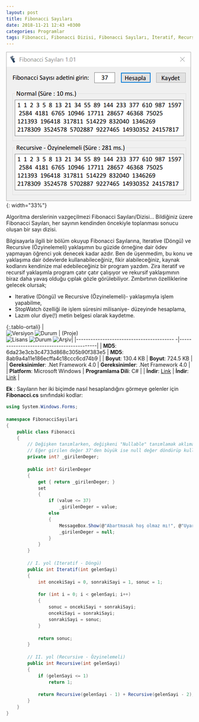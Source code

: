 ```yaml
---
layout: post
title: Fibonacci Sayıları
date: 2018-11-21 12:43 +0300
categories: Programlar
tags: Fibonacci, Fibonacci Dizisi, Fibonacci Sayıları, İteratif, Recursive
---
```

![fibonacci-sayilari](/images/programlar/fibonacci-sayilari.png){: width="33%"}

Algoritma derslerinin vazgeçilmezi Fibonacci Sayıları/Dizisi… Bildiğiniz üzere Fibonacci Sayıları, her sayının kendinden öncekiyle toplanması sonucu oluşan bir sayı dizisi.

Bilgisayarla ilgili bir bölüm okuyup Fibonacci Sayılarına, Iterative (Döngü) ve Recursive (Özyinelemeli) yaklaşımın bu güzide örneğine dair ödev yapmayan öğrenci yok denecek kadar azdır. Ben de üşenmedim, bu konu ve yaklaşıma dair ödevlerde kullanabileceğiniz, fikir alabileceğiniz, kaynak kodlarını kendinize mal edebileceğiniz bir program yazdım. Zira iteratif ve recursif yaklaşımla program çatır çatır çalışıyor ve rekursif yaklaşımının biraz daha yavaş olduğu çıplak gözle görülebiliyor. Zımbırtının özelliklerine gelecek olursak;

- Iterative (Döngü) ve Recursive (Özyinelemeli)- yaklaşımıyla işlem yapabilme,
- StopWatch özelliği ile işlem süresini milisaniye- düzeyinde hesaplama,
- Lazım olur diye(!) metin belgesi olarak kaydetme.

{:.tablo-ortali}
| <br>![Versiyon](https://img.shields.io/badge/Versiyon-1.02-blueviolet.svg?style=flat) ![Durum](https://img.shields.io/badge/Durum-Çalışıyor-success.svg?style=flat) |  (Proje)<br>![Lisans](https://img.shields.io/badge/Lisans-MIT-blue.svg?style=flat) ![Durum](https://img.shields.io/badge/Proje-Sonlandırıldı-lightgray.svg?style=flat) ![Arşiv](https://img.shields.io/badge/Arşiv-orange.svg?style=flat)|
|----------------------------------------- -|-------------------------------------------|
| **MD5**: 6da23e3cb3c4733d868c305b90f383e5 | **MD5**: 8ab9a4a11e186ecffa4c18ccc6cd74b9 | 
| **Boyut**:  130.4 KB                       | **Boyut**:  724.5 KB                         |
| **Gereksinimler**: .Net Framework 4.0      | **Gereksinimler**: .Net Framework 4.0     |
| **Platform**: Microsoft Windows           | **Programlama Dili**: C#                  |
| **İndir**: [Link](http://www.umutd.com/programlar1/fibonacci-sayilari.zip)         | **İndir**: [Link](http://www.umutd.com/programlar1/fibonacci-sayilari-proje.zip)                      |

**Ek** : Sayıların her iki biçimde nasıl hesaplandığını görmeye gelenler için **Fibonacci.cs** sınıfındaki kodlar:

```csharp
using System.Windows.Forms;
 
namespace FibonacciSayilari
{
    public class Fibonacci
    {
        // Değişken tanımlarken, değişkeni "Nullable" tanımlamak aklıma geldi.
        // Eğer girilen değer 37'den büyük ise null değer döndürüp kullanıcıya boş Textbox göster.
        private int? _girilenDeger;
 
        public int? GirilenDeger
        {
            get { return _girilenDeger; }
            set
            {
                if (value <= 37)
                    _girilenDeger = value;
                else
                {
                    MessageBox.Show(@"Abartmasak hoş olmaz mı!", @"Uyarı", MessageBoxButtons.OK, MessageBoxIcon.Warning);
                    _girilenDeger = null;
                }
            }
        }
 
        // I. yol (Iteratif - Döngü)
        public int Iteratif(int gelenSayi)
        {
            int oncekiSayi = 0, sonrakiSayi = 1, sonuc = 1;
 
            for (int i = 0; i < gelenSayi; i++)
            {
                sonuc = oncekiSayi + sonrakiSayi;
                oncekiSayi = sonrakiSayi;
                sonrakiSayi = sonuc;
            }
 
            return sonuc;
        }
 
        // II. yol (Recursive - Özyinelemeli)
        public int Recursive(int gelenSayi)
        {
            if (gelenSayi <= 1)
                return 1;
 
            return Recursive(gelenSayi - 1) + Recursive(gelenSayi - 2);
        }
    }
}
```